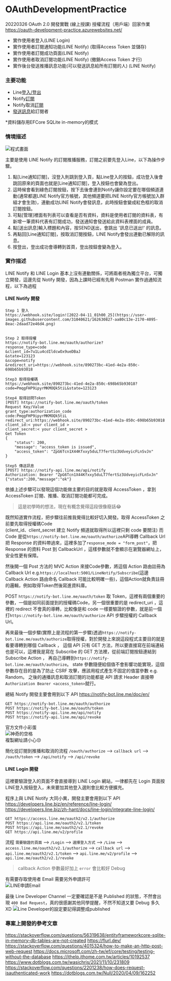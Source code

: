 # OAuthDevelopmentPractice
20220326 OAuth 2.0 開發實戰 (線上授課) 授權流程（用戶端）回家作業
https://oauth-development-practice.azurewebsites.net/
- 實作使用者登入(LINE Login)
- 實作使用者訂閱通知功能(LINE Notify) (取得Access Token 並儲存)
- 實作使用者訂閱成功頁面(LINE Notify)
- 實作使用者取消訂閱功能(LINE Notify) (撤銷Access Token 才行)
- 實作後台發送推播訊息功能(可以發送訊息給所有訂閱的人) (LINE Notify)

### 主要功能
- Line[登入/登出](https://oauth-development-practice.azurewebsites.net/Login)
- Notify[訂閱](https://oauth-development-practice.azurewebsites.net/LineNotify)
- Notify取消[訂閱](https://oauth-development-practice.azurewebsites.net/LineNotify)
- [發送訊息](https://oauth-development-practice.azurewebsites.net/Admin/SendNotifyMessage)給訂閱者

*資料儲存用EFCore SQLite in-memory的模式

### 情境描述
![程式畫面](https://user-images.githubusercontent.com/31040621/162583467-b1e052d6-e08a-4033-b41c-450c184a1cd8.png)

主要是使用 LINE Notify 的訂閱推播服務，訂閱之前要先登入Line，以下為操作步驟。
1. 點[Line通知訂閱]，沒登入則跳到登入頁，點Line登入的按鈕，成功登入後會跳回原來的頁面也就是[Line通知訂閱]，登入按鈕也會變為登出。
2. 這時候會看到綠色訂閱按鈕，按下去後會連到Notify讓你設定要在哪個頻道連動(通常都選LINE Notify官方帳號，其他頻道要把LINE Notify官方帳號加入群組才會生效)，連動成功LINE Notify會發訊息，此時按鈕會變成紅色框的取消訂閱按鈕。
3. 可點[管理]裡面有列表可以查看是否有資料，資料是使用者訂閱的資料表，有新增一筆資料代表有訂閱成功，發送通知會發送給此資料表裡面的成員。
4. 點[送出訊息]輸入標題和內容，按SEND送出，會跳出 '訊息已送出!' 的訊息。
5. 再點回[Line通知訂閱]，按取消訂閱按鈕，LINE Notify會發出連動已解除的訊息。
6. 按登出，登出成功會導轉到首頁，登出按鈕會變為登入。

### 實作描述
LINE Notify 和 LINE Login 基本上沒有連動關係，可將兩者視為獨立平台，可獨立開發，這邊先從 Notify 開發，因為上課時已經有先用 Postman 實作過通知流程，以下為過程

#### LINE Notify 開發
```
Step 1 登入
https://webhook.site/login![2022-04-11_01h00_25](https://user-images.githubusercontent.com/31040621/162630827-aa80c13e-2170-4095-8eac-2daad72e46d4.png)


Step 2 取得授權
https://notify-bot.line.me/oauth/authorize?
response_type=code
&client_id=7u1Lu4cdIldcwOx9ueDBaJ
&state=123123
&scope=notify
&redirect_uri=https://webhook.site/890273bc-41ed-4e2a-850c-698b65b93018

Step3 取得授權碼
https://webhook.site/890273bc-41ed-4e2a-850c-698b65b93018?code=PmqgFHP9ipyrMKMOQk5tiL&state=123123

Step4 取得訪問Token
[POST] https://notify-bot.line.me/oauth/token
Request Key/Value
grant_type:authorization_code
code:PmqgFHP9ipyrMKMOQk5tiL
redirect_uri:https://webhook.site/890273bc-41ed-4e2a-850c-698b65b93018
client_id:< your client_id >
client_secret:< your client_secret >
Get Token
{
    "status": 200,
    "message": "access_token is issued",
    "access_token": "ZpG6Tcn1X44Kfxxy5duLT7fertSz3UdveyicFLnSvJn"
}

Step5 傳送訊息
[POST] https://notify-api.line.me/api/notify
Authorization: Bearer "ZpG6Tcn1X44Kfxxy5duLT7fertSz3UdveyicFLnSvJn"
{"status":200,"message":"ok"}
```
依據上述步驟可以發現這個功能做主要的目的就是取得 AccessToken ，拿到 AccessToken 訂閱、推播、取消訂閱功能都可完成。
> 這是初學時的想法，現在有概念覺得這段很像廢話😂

既然知道實作流程，把步驟往前推我覺得比較好切入開發。取得 AccessToken 之前要先取得授權碼Code  
(client_id、client_secret 建立 Notify 頻道就取得所以這裡只剩 code 要關注)
而 Code 是從`https://notify-bot.line.me/oauth/authorize`API導轉 Callback Url 把 Response 的資料帶過來，這裡多加了`response_mode = "form_post"`，把 Response 的資料 Post 到 CallbackUrl ，這樣參數就不會顯示在瀏覽器網址上，安全性更有保障。  

然後開一個 Post 方法的 MVC Action 來接Code參數，將這個 Action 路由註冊為 Callback Url e.g.`https://localhost:5001/LineNotify/Subscribe`(這邊 Callback Action 路由命名 Callback 可能比較明確一些)，這個Action就負責註冊的邏輯，例如取得Token然後寫進資料庫。  

POST `https://notify-bot.line.me/oauth/token` 取 Token，這裡有兩個重要的參數，一個是如同前面提到的授權碼Code，另一個很重要的是 redirect_uri ，這裡的 redirect 不會真的導轉，比較像是和 code 一樣要驗證的參數，就是前一個打`https://notify-bot.line.me/oauth/authorize` API 步驟授權的 Callback Url。  

再來最後一個步驟(實際上是流程的第一步驟)透過`https://notify-bot.line.me/oauth/authorize`取得授權，對於開發上來說這段程式主要目的就是看要導轉到哪個 Callback ， 這個 API 只有 GET 方法，所以要直接寫在前端連結也是可以，這裡我是寫在 Subscribe 的 GET 方法裡，從前端訂閱按鈕連結到 Subscribe Action ， 再自己導轉到`https://notify-bot.line.me/oauth/authorize`。 state 參數隨便給個值不會影響功能實現，這個參數存在目的是為了防止 CSRF 攻擊，應該用程式產生不固定的值當參數 e.g. Random。
之後的通播訊息和取消訂閱的功能都是 API 請求 Header 直接帶`Authorization Bearer <access_token>`就行。

總結 Notify 開發主要會用到以下 API
https://notify-bot.line.me/doc/en/
```
GET https://notify-bot.line.me/oauth/authorize
POST https://notify-bot.line.me/oauth/token
POST https://notify-api.line.me/api/notify
POST https://notify-api.line.me/api/revoke
```
官方文件小彩蛋  
![神奇的空格](https://user-images.githubusercontent.com/31040621/162588633-b8c94bbe-1b55-4a8c-abeb-fb70cf2e2bc2.png)  
複製網址請小心😒

簡化從訂閱到推播和取消的流程
`/oauth/authorize` --> `callback url` --> `/oauth/token` --> `/api/notify` --> `/api/revoke`

#### LINE Login 開發
這裡要驗證登入的頁面不會直接導到 LINE Login 網站，一律都先在 Login 頁面按LINE登入按鈕登入，未來要加其他登入選則會比較方便擴充。

程序上與 LINE Notify 大同小異，開發主要會用到以下 API
https://developers.line.biz/en/reference/line-login/
https://developers.line.biz/zh-hant/docs/line-login/integrate-line-login/
```
GET https://access.line.me/oauth2/v2.1/authorize
POST https://api.line.me/oauth2/v2.1/token
POST https://api.line.me/oauth2/v2.1/revoke
GET https://api.line.me/v2/profile
```

流程
`需要驗證的頁面` --> `/Login` --> `選擇登入方式` --> `/Line` --> `access.line.me/oauth2/v2.1/authorize` --> `callback url` --> `api.line.me/oauth2/v2.1/token` --> `api.line.me/v2/profile` --> `api.line.me/oauth2/v2.1/revoke`
> callback Action 參數最好加上 `error` 會比較好 Debug

有需要存取使用者 Email 需要另外申請許可  
![LINE申請Email](https://user-images.githubusercontent.com/31040621/162631077-b0699cb0-fbdf-4f60-9586-32ab7d729be7.jpg)

最後 Line Developer Channel 一定要確認是不是 Published 的狀態，不然會出現 `400 Bad Request`，真的很感謝其他同學提醒，不然不知道又要 Debug 多久XD
![Line Developer的設定要記得調整成published](https://user-images.githubusercontent.com/31040621/162630838-3ab74b0d-ddc0-40e7-84d0-4a8893df5ee3.png)

### 專案上開發的參考文章
https://stackoverflow.com/questions/56319638/entityframeworkcore-sqlite-in-memory-db-tables-are-not-created
https://flurl.dev/
https://stackoverflow.com/questions/4015324/how-to-make-an-http-post-web-request
https://docs.microsoft.com/zh-tw/ef/core/testing/testing-without-the-database
https://ithelp.ithome.com.tw/articles/10192537
https://www.dotblogs.com.tw/wasichris/2021/11/10/231809
https://stackoverflow.com/questions/2201238/how-does-request-isauthenticated-work
https://dotblogs.com.tw/Null/2020/04/09/162252
